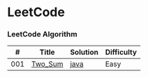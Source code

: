 
LeetCode
========

### LeetCode Algorithm


| # | Title | Solution | Difficulty |
|---| ----- | -------- | ---------- |
|001|[Two_Sum](https://github.com/gavingeng/leetcode_u/blob/master/src/two_sum/TwoSum.java) | [java](./two_sum/TwoSum.java)|Easy|
